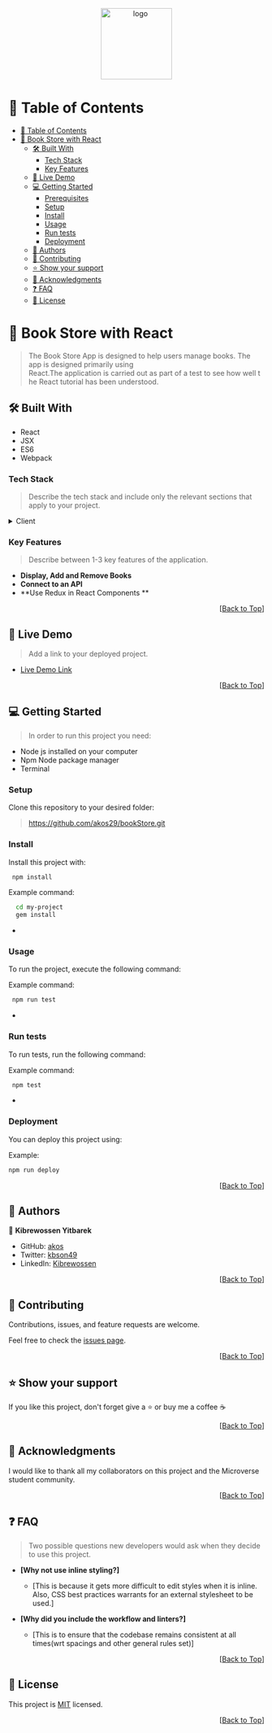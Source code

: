 <a name="readme-top"></a>

<div align="center">

  <img src="https://safari-ict.com/wp-content/uploads/elementor/thumbs/safari-logo-jpeg-e1586270537522-p2m92e5sbdvatp5jaesli97zyw4841isg30ay92w58.png" alt="logo" width="140"  height="auto" />
  <br/>

</div>

<!-- TABLE OF CONTENTS -->

# 📗 Table of Contents

- [📗 Table of Contents](#-table-of-contents)
- [📖 Book Store with React](#-about-project)
  - [🛠 Built With ](#-built-with-)
    - [Tech Stack ](#tech-stack-)
    - [Key Features ](#key-features-)
  - [🚀 Live Demo ](#-live-demo-)
  - [💻 Getting Started ](#-getting-started-)
    - [Prerequisites](#prerequisites)
    - [Setup](#setup)
    - [Install](#install)
    - [Usage](#usage)
    - [Run tests](#run-tests)
    - [Deployment](#deployment)
  - [👥 Authors ](#-authors-)
  - [🤝 Contributing ](#-contributing-)
  - [⭐️ Show your support ](#️-show-your-support-)
  - [🙏 Acknowledgments ](#-acknowledgments-)
  - [❓ FAQ ](#-faq-)
  - [📝 License ](#-license-)

<!-- PROJECT DESCRIPTION -->

# 📖 Book Store with React<a name="about-project"></a>

> The Book Store App is designed to help users manage books. The app is designed primarily using React.The application is carried out as part of a test to see how well the React tutorial has been understood.

## 🛠 Built With <a name="built-with"></a>
- React
- JSX
- ES6
- Webpack
<!-- Features -->
### Tech Stack <a name="tech-stack"></a>

> Describe the tech stack and include only the relevant sections that apply to your project.

<details>
  <summary>Client</summary>
  <ul>
    <li><a href="https://reactjs.org/">React.js</a></li>
  </ul>
</details>


<!-- Features -->

### Key Features <a name="key-features"></a>

> Describe between 1-3 key features of the application.

- **Display, Add and Remove Books**
- **Connect to an API**
- **Use Redux in React Components **


<p align="right">[<a href="#readme-top">Back to Top</a>]</p>

<!-- LIVE DEMO -->

## 🚀 Live Demo <a name="live-demo"></a>

> Add a link to your deployed project.

- [Live Demo Link](https://akos29.github.io/bookStore/)

<p align="right">[<a href="#readme-top">Back to Top</a>]</p>

<!-- GETTING STARTED -->

## 💻 Getting Started <a name="getting-started"></a>

> In order to run this project you need:

- Node js installed on your computer
- Npm Node package manager
- Terminal

### Setup

Clone this repository to your desired folder:

> https://github.com/akos29/bookStore.git
### Install

Install this project with:
```sh
 npm install
```

Example command:

```sh
  cd my-project
  gem install
```
-

### Usage

To run the project, execute the following command:


Example command:

```sh
 npm run test
```
-

### Run tests

To run tests, run the following command:


Example command:

```sh
 npm test
```
-

### Deployment

You can deploy this project using:


Example:

```sh
npm run deploy
```

<p align="right">[<a href="#readme-top">Back to Top</a>]</p>

<!-- AUTHORS -->

## 👥 Authors <a name="authors"></a>

👤 **Kibrewossen Yitbarek**

- GitHub: [akos](https://github.com/akos29)
- Twitter: [kbson49](https://twitter.com/Kbson49)
- LinkedIn: [Kibrewossen](https://www.linkedin.com/in/kibrewossen-yitbarek-bb587a18/)

<p align="right">[<a href="#readme-top">Back to Top</a>]</p>

<!-- CONTRIBUTING -->

## 🤝 Contributing <a name="contributing"></a>

Contributions, issues, and feature requests are welcome.

Feel free to check the [issues page](../../issues/).

<p align="right">[<a href="#readme-top">Back to Top</a>]</p>

<!-- SUPPORT -->

## ⭐️ Show your support <a name="support"></a>

If you like this project, don't forget give a ⭐️ or buy me a coffee ☕️

<p align="right">[<a href="#readme-top">Back to Top</a>]</p>

<!-- ACKNOWLEDGEMENTS -->

## 🙏 Acknowledgments <a name="acknowledgements"></a>

I would like to thank all my collaborators on this project and the Microverse student community.

<p align="right">[<a href="#readme-top">Back to Top</a>]</p>

<!-- FAQ (optional) -->

## ❓ FAQ <a name="faq"></a>

> Two possible questions new developers would ask when they decide to use this project.

- **[Why not use inline styling?]**

  - [This is because it gets more difficult to edit styles when it is inline. Also, CSS best practices warrants for an external stylesheet to be used.]

- **[Why did you include the workflow and linters?]**

  - [This is to ensure that the codebase remains consistent at all times(wrt spacings and other general rules set)]

<p align="right">[<a href="#readme-top">Back to Top</a>]</p>

<!-- LICENSE -->

## 📝 License <a name="license"></a>

This project is [MIT](./LICENSE) licensed.

<p align="right">[<a href="#readme-top">Back to Top</a>]</p>
